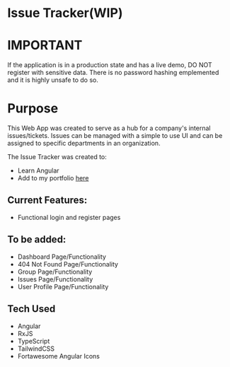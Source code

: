 # Issue Tracker(WIP)

# IMPORTANT
If the application is in a production state and has a live demo,
DO NOT register with sensitive data. There is no password hashing emplemented and it is highly unsafe to do so.

# Purpose
This Web App was created to serve as a hub for a company's internal issues/tickets. Issues can be managed with a simple to use UI and can be assigned to specific departments in an organization.

The Issue Tracker was created to:
- Learn Angular
- Add to my portfolio [here](https://kellygipson.dev)

## Current Features:
- Functional login and register pages

## To be added:
- Dashboard Page/Functionality
- 404 Not Found Page/Functionality
- Group Page/Functionality
- Issues Page/Functionality
- User Profile Page/Functionality

## Tech Used
- Angular
- RxJS
- TypeScript
- TailwindCSS
- Fortawesome Angular Icons
